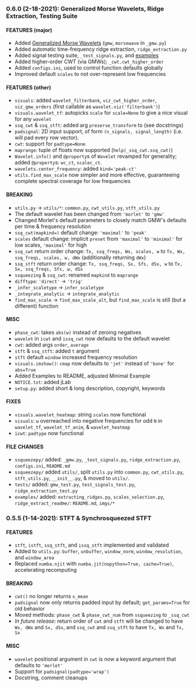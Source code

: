 ### 0.6.0 (2-18-2021): Generalized Morse Wavelets, Ridge Extraction, Testing Suite

#### FEATURES (major)
 - Added [Generalized Morse Wavelets](https://overlordgolddragon.github.io/generalized-morse-wavelets/) (`gmw`, `morsewave` in `_gmw.py`)
 - Added automatic time-frequency ridge extraction, `ridge_extraction.py`
 - Added signal testing suite, `_test_signals.py`, and [examples](https://overlordgolddragon.github.io/test-signals/)
 - Added higher-order CWT (via GMWs); `_cwt.cwt_higher_order`
 - Added `configs.ini`, used to control function defaults globally
 - Improved default `scales` to not over-represent low frequencies

#### FEATURES (other)
 - `visuals`: added `wavelet_filterbank`, `viz_cwt_higher_order`, `viz_gmw_orders` (first callable as `wavelet.viz('filterbank')`)
 - `visuals.wavelet_tf`: autopicks `scale` for `scale=None` to give a nice visual for any `wavelet`
 - `ssq_cwt` & `ssq_stft`: added arg `preserve_transform` to (see docstrings)
 - `padsignal`: 2D input support, of form `(n_signals, signal_length)` (i.e. will pad every row vector).
 - `cwt`: support for `padtype=None`
 - `maprange`: tuple of floats now supported (`help(_ssq_cwt.ssq_cwt)`)
 - `Wavelet.info()` and `@property`s of `Wavelet` revamped for generality; added `@property`s: `wc_ct`, `scalec_ct`.
 - `wavelets.center_frequency`: added `kind='peak-ct'`
 - `utils.find_max_scale` now simpler and more effective, guaranteeing complete spectral coverage for low frequencies

#### BREAKING
 - `utils.py` -> `utils/*`: `common.py`, `cwt_utils.py`, `stft_utils.py`
 - The default wavelet has been changed from `'morlet'` to `'gmw'`
 - Changed Morlet's default parameters to closely match GMW's defaults per time & frequency resolution
 - `ssq_cwt(mapkind=)` default change: `'maximal'` to `'peak'`
 - `scales` default change: implicit `preset` from `'maximal'` to `'minimal'` for low scales, `'maximal'` for high
 - `ssq_cwt` return order change: `Tx, ssq_freqs, Wx, scales, w` to `Tx, Wx, ssq_freqs, scales, w, dWx` (additionally returning `dWx`)
 - `ssq_stft` return order change: `Tx, ssq_freqs, Sx, Sfs, dSx, w` to `Tx, Sx, ssq_freqs, Sfs, w, dSx`
 - `ssqueezing` & `ssq_cwt`: renamed `mapkind` to `maprange`
 - `difftype`: `'direct'` -> `'trig'`
 - `_infer_scaletype` -> `infer_scaletype`
 - `_integrate_analytic` -> `integrate_analytic`
 - `find_max_scale` -> `find_max_scale_alt`, but `find_max_scale` is still (but a different) function
 
#### MISC
 - `phase_cwt`: takes `abs(w)` instead of zeroing negatives
 - `wavelet` in `icwt` and `issq_cwt` now defaults to the default wavelet
 - `cwt`: added args `order`, `average`
 - `stft` & `ssq_stft`: added `t` argument
 - `stft` default `window` increased frequency resolution
 - `visuals.imshow()`: `cmap` now defaults to `'jet'` instead of `'bone'` for `abs=True`
 - Added Examples to README, adjusted Minimal Example
 - `NOTICE.txt`: added jLab
 - `setup.py`: added short & long description, copyright, keywords

#### FIXES
 - `visuals.wavelet_heatmap`: string `scales` now functional
 - `visuals`: `w` overreached into negative frequencies for odd `N` in `wavelet_tf`, `wavelet_tf_anim`, & `wavelet_heatmap`
 - `icwt`: `padtype` now functional 

#### FILE CHANGES
 - `ssqueezepy/` added: `_gmw.py`, `_test_signals.py`, `ridge_extraction.py`, `configs.ini`, `README.md`
 - `ssqueezepy/` added `utils/`, split `utils.py` into `common.py`, `cwt_utils.py`, `stft_utils.py`, `__init__.py`, & moved to `utils/`.
 - `tests/` added: `gmw_test.py`, `test_signals_test.py`, `ridge_extraction_test.py`
 - `examples/` added: `extracting_ridges.py`, `scales_selection.py`, `ridge_extract_readme/`: `README.md`, `imgs/*`


### 0.5.5 (1-14-2021): STFT & Synchrosqueezed STFT

#### FEATURES
 - `stft`, `istft`, `ssq_stft`, and `issq_stft` implemented and validated
 - Added to `utils.py`: `buffer`, `unbuffer`, `window_norm`, `window_resolution`, and `window_area`
 - Replaced `numba.njit` with `numba.jit(nopython=True, cache=True)`, accelerating recomputing

#### BREAKING
 - `cwt()` no longer returns `x_mean`
 - `padsignal` now only returns padded input by default; `get_params=True` for old behavior
 - Moved methods: `phase_cwt` & `phase_cwt_num` from `ssqueezing` to `_ssq_cwt`
 - _In future release_: return order of `cwt` and `stft` will be changed to have `Wx, dWx` and `Sx, dSx`, and `ssq_cwt` and `ssq_stft` to have `Tx, Wx` and `Tx, Sx`

#### MISC
 - `wavelet` positional argument in `cwt` is now a keyword argument that defaults to `'morlet'`
 - Support for `padsignal(padtype='wrap')`
 - Docstring, comment cleanups
